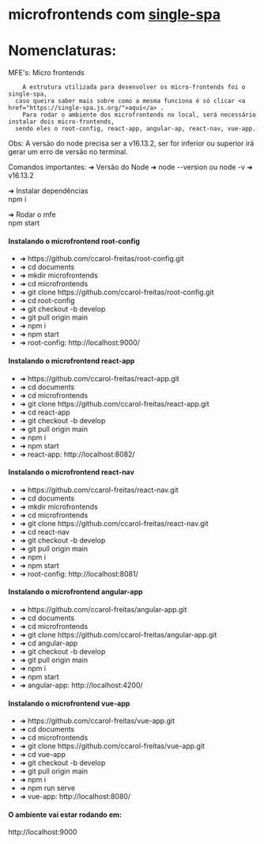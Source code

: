 # microfrontends com <a href="https://single-spa.js.org/">single-spa</a>

# Nomenclaturas: 
  MFE's: Micro frontends

```
	A estrutura utilizada para desenvolver os micro-frontends foi o single-spa,
  caso queira saber mais sobre como a mesma funciona é só clicar <a href="https://single-spa.js.org/">aqui</a> . 
	Para rodar o ambiente dos microfrontends no local, será necessário instalar dois micro-frontends, 
  sendo eles o root-config, react-app, angular-ap, react-nav, vue-app. 
```

Obs: A versão do node precisa ser a v16.13.2, ser for inferior ou superior irá gerar um erro de versão no terminal. 

Comandos importantes:
➜  Versão do Node
➜  node --version ou node -v
➜  v16.13.2

➜  Instalar dependências </br>
npm i

➜  Rodar o mfe </br>
npm start

#### Instalando o microfrontend root-config </br>
  <ul>
    <li> ➜  https://github.com/ccarol-freitas/root-config.git</li>
    <li> ➜  cd documents</li>
    <li> ➜  mkdir microfrontends</li>
    <li> ➜  cd microfrontends</li>
    <li> ➜  git clone https://github.com/ccarol-freitas/root-config.git</li>
    <li> ➜  cd  root-config</li>
    <li> ➜  git checkout -b develop</li>
    <li> ➜  git pull origin main</li>
    <li> ➜  npm i</li>
    <li> ➜  npm start</li>
    <li> ➜  root-config: http://localhost:9000/</li>
  </ul>

#### Instalando o microfrontend react-app </br>
  <ul>
    <li> ➜  https://github.com/ccarol-freitas/react-app.git</li>
    <li> ➜  cd documents</li>
    <li> ➜  cd microfrontends</li>
    <li> ➜  git clone https://github.com/ccarol-freitas/react-app.git</li>
    <li> ➜  cd  react-app</li>
    <li> ➜  git checkout -b develop</li>
    <li> ➜  git pull origin main</li>
    <li> ➜  npm i</li>
    <li> ➜  npm start</li>
    <li> ➜  react-app: http://localhost:8082/</li>
  </ul>
  
  #### Instalando o microfrontend react-nav </br>
  <ul>
    <li> ➜  https://github.com/ccarol-freitas/react-nav.git</li>
    <li> ➜  cd documents</li>
    <li> ➜  mkdir microfrontends</li>
    <li> ➜  cd microfrontends</li>
    <li> ➜  git clone https://github.com/ccarol-freitas/react-nav.git</li>
    <li> ➜  cd  react-nav</li>
    <li> ➜  git checkout -b develop</li>
    <li> ➜  git pull origin main</li>
    <li> ➜  npm i</li>
    <li> ➜  npm start</li>
    <li> ➜  root-config: http://localhost:8081/</li>
  </ul>
  
  #### Instalando o microfrontend angular-app </br>
  <ul>
    <li> ➜  https://github.com/ccarol-freitas/angular-app.git</li>
    <li> ➜  cd documents</li>
    <li> ➜  cd microfrontends</li>
    <li> ➜  git clone https://github.com/ccarol-freitas/angular-app.git</li>
    <li> ➜  cd  angular-app</li>
    <li> ➜  git checkout -b develop</li>
    <li> ➜  git pull origin main</li>
    <li> ➜  npm i</li>
    <li> ➜  npm start</li>
    <li> ➜  angular-app: http://localhost:4200/</li>
  </ul>
  
  #### Instalando o microfrontend vue-app </br>
  <ul>
    <li> ➜  https://github.com/ccarol-freitas/vue-app.git</li>
    <li> ➜  cd documents</li>
    <li> ➜  cd microfrontends</li>
    <li> ➜  git clone https://github.com/ccarol-freitas/vue-app.git</li>
    <li> ➜  cd  vue-app</li>
    <li> ➜  git checkout -b develop</li>
    <li> ➜  git pull origin main</li>
    <li> ➜  npm i</li>
    <li> ➜  npm run serve</li>
    <li> ➜  vue-app: http://localhost:8080/</li>
  </ul>


#### O ambiente vai estar rodando em:
http://localhost:9000
